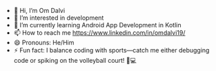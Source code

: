 - 👋 Hi, I’m Om Dalvi
- 👀 I’m interested in development
- 🌱 I’m currently learning Android App Development in Kotlin
- 📫 How to reach me https://www.linkedin.com/in/omdalvi19/
- 😄 Pronouns: He/Him
- ⚡ Fun fact: I balance coding with sports—catch me either debugging code or spiking on the volleyball court! 🏐💻

<!---
om-dalvi-1904/om-dalvi-1904 is a ✨ special ✨ repository because its `README.md` (this file) appears on your GitHub profile.
You can click the Preview link to take a look at your changes.
--->
